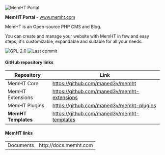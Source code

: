 ![MemHT Portal](http://www.memht.com/assets/git/memht-templates.png)

**MemHT Portal** - www.memht.com

MemHT is an Open-source PHP CMS and Blog.

You can create and manage your website with MemHT in few and easy steps, it's customizable, expandable and suitable for all your needs.

![GPL-2.0](https://img.shields.io/github/license/maned3v/memht-templates) ![Last commit](https://img.shields.io/github/last-commit/maned3v/memht-templates)

#### GitHub repository links
|Repository|Link|
|----------|----|
|MemHT Core|https://github.com/maned3v/memht|
|MemHT Extensions|https://github.com/maned3v/memht-extensions|
|MemHT Plugins|https://github.com/maned3v/memht-plugins|
|**MemHT Templates**|https://github.com/maned3v/memht-templates|

#### MemHT links
<table>
  <tr>
    <td>Documents</td><td>http://docs.memht.com</td>
  </tr>
</table>
